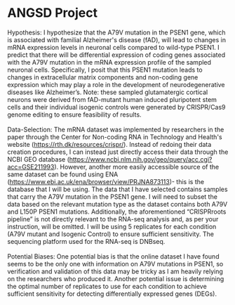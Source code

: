 # ANGSD Project <br />
Hypothesis: I hypothesize that the A79V mutation in the PSEN1 gene, which is associated with familial Alzheimer's disease (fAD), will lead to changes in mRNA expression levels in neuronal cells compared to wild-type PSEN1. I predict that there will be differential expression of coding genes associated with the A79V mutation in the mRNA expression profile of the sampled neuronal cells. Specifically, I posit that this PSEN1 mutation leads to changes in extracellular matrix components and non-coding gene expression which may play a role in the development of neurodegenerative diseases like Alzheimer’s. Note: these sampled glutamatergic cortical neurons were derived from fAD-mutant human induced pluripotent stem cells and their individual isogenic controls were generated by CRISPR/Cas9 genome editing to ensure feasibility of results.
 <br />
 <br />
Data-Selection: The mRNA dataset was implemented by researchers in the paper through the Center for Non-coding RNA in Technology and Health's website (https://rth.dk/resources/crispr/). Instead of redoing their data creation procedures, I can instead just directly access their data through the NCBI GEO database (https://www.ncbi.nlm.nih.gov/geo/query/acc.cgi?acc=GSE211993). However, another  more easily accessible source of the same dataset can be found using ENA (https://www.ebi.ac.uk/ena/browser/view/PRJNA873113)- this is the database that I will be using. The data that I have selected contains samples that carry the A79V mutation in the PSEN1 gene. I will need to subset the data based on the relevant mutation type as the dataset contains both A79V and L150P PSEN1 mutations. Additionally, the aforementioned “CRISPRroots pipeline” is not directly relevant to the RNA-seq analysis and, as per your instruction, will be omitted. I will be using 5 replicates for each condition (A79V mutant and Isogenic Control) to ensure sufficient sensitivity. The sequencing platform used for the RNA-seq is DNBseq.
 <br />
 <br />
Potential Biases: One potential bias is that the online dataset I have found seems to be the only one with information on A79V mutations in PSEN1, so verification and validation of this data may be tricky as I am heavily relying on the researchers who produced it. Another potential issue is determining the optimal number of replicates to use for each condition to achieve sufficient sensitivity for detecting differentially expressed genes (DEGs).
